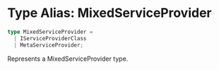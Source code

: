 # Type Alias: MixedServiceProvider

```ts
type MixedServiceProvider = 
  | IServiceProviderClass
  | MetaServiceProvider;
```

Represents a MixedServiceProvider type.
